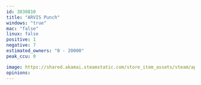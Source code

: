 ```yaml
---
id: 3030810
title: "ARVIS Punch"
windows: "true"
mac: "false"
linux: false
positive: 1
negative: 7
estimated_owners: "0 - 20000"
peak_ccu: 0

image: https://shared.akamai.steamstatic.com/store_item_assets/steam/apps/3030810/header.jpg?t=1720131255
opinions:
---
```

